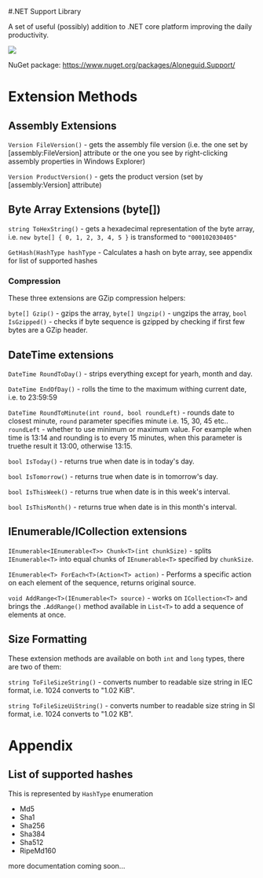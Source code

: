 #.NET Support Library

A set of useful (possibly) addition to .NET core platform improving the daily productivity.

![](https://aloneguid.visualstudio.com/DefaultCollection/_apis/public/build/definitions/323c5f4c-c814-452d-9eaf-1006c83fd44c/1/badge)

NuGet package: https://www.nuget.org/packages/Aloneguid.Support/

# Extension Methods

## Assembly Extensions

`Version FileVersion()` - gets the assembly file version (i.e. the one set by [assembly:FileVersion] attribute or the one you see by right-clicking assembly properties in Windows Explorer)

`Version ProductVersion()` - gets the product version (set by [assembly:Version] attribute)

## Byte Array Extensions (byte[])

`string ToHexString()` - gets a hexadecimal representation of the byte array, i.e. `new byte[] { 0, 1, 2, 3, 4, 5 }` is transformed to `"000102030405"`

`GetHash(HashType hashType` - Calculates a hash on byte array, see appendix for list of supported hashes

### Compression

These three extensions are GZip compression helpers:

`byte[] Gzip()` - gzips the array, `byte[] Ungzip()` - ungzips the array, `bool IsGzipped()` - checks if byte sequence is gzipped by checking if first few bytes are a GZip header.

## DateTime extensions

`DateTime RoundToDay()` - strips everything except for yearh, month and day.

`DateTime EndOfDay()` - rolls the time to the maximum withing current date, i.e. to 23:59:59

`DateTime RoundToMinute(int round, bool roundLeft)` - rounds date to closest minute, `round` parameter specifies minute i.e. 15, 30, 45 etc.. `roundLeft` - whether to use minimum or maximum value. For example when time is 13:14 and rounding is to every 15 minutes, when this parameter is truethe result it 13:00, otherwise 13:15.

`bool IsToday()` - returns true when date is in today's day.

`bool IsTomorrow()` - returns true when date is in tomorrow's day.

`bool IsThisWeek()` - returns true when date is in this week's interval.

`bool IsThisMonth()` - returns true when date is in this month's interval.

## IEnumerable/ICollection extensions

`IEnumerable<IEnumerable<T>> Chunk<T>(int chunkSize)` - splits `IEnumerable<T>` into equal chunks of `IEnumerable<T>` specified by `chunkSize`.

`IEnumerable<T> ForEach<T>(Action<T> action)` - Performs a specific action on each element of the sequence, returns original source.

`void AddRange<T>(IEnumerable<T> source)` - works on `ICollection<T>` and brings the `.AddRange()` method available in `List<T>` to add a sequence of elements at once.

## Size Formatting

These extension methods are available on both `int` and `long` types, there are two of them:

`string ToFileSizeString()` - converts number to readable size string in IEC format, i.e. 1024 converts to "1.02 KiB".

`string ToFileSizeUiString()` - converts number to readable size string in SI format, i.e. 1024 converts to "1.02 KB".



# Appendix

## List of supported hashes

This is represented by `HashType` enumeration
- Md5
- Sha1
- Sha256
- Sha384
- Sha512
- RipeMd160


more documentation coming soon...